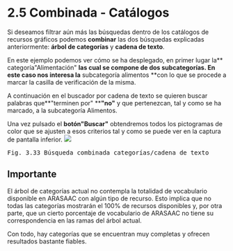 
# 2.5 Combinada - Catálogos

Si deseamos filtrar a&uacute;n más las b&uacute;squedas dentro de los catálogos de recursos gráficos podemos **combinar** las dos b&uacute;squedas explicadas anteriormente: **árbol de categorías** y **cadena de texto**.

En este ejemplo podemos ver cómo se ha desplegado, en primer lugar la** categoría"Alimentación" **las cual se compone de dos subcategorías. En este caso nos interesa la** subcategoría alimentos **con lo que se procede a marcar la casilla de verificación de la misma.

A continuación en el buscador por cadena de texto se quieren buscar palabras que**"terminen por" ****"no"** y que pertenezcan, tal y como se ha marcado, a la subcategoría Alimentos.

Una vez pulsado el **botón"Buscar"** obtendremos todos los pictogramas de color que se ajusten a esos criterios tal y como se puede ver en la captura de pantalla inferior.
![](https://lh5.googleusercontent.com/-ez1yQxpxJSo/UiXHGOI13DI/AAAAAAAABJw/3GSQgpgd2nM/w1043-h504-no/busqueda_14.png)
<td style="text-align: center;"><pre>Fig. 3.33 B&uacute;squeda combinada categorías/cadena de texto</pre></td>

## Importante

El árbol de categorías actual no contempla la totalidad de vocabulario disponible en ARASAAC con alg&uacute;n tipo de recurso. Esto implica que no todas las categorías mostrarán el 100% de recursos disponibles y, por otra parte, que un cierto porcentaje de vocabulario de ARASAAC no tiene su correspondencia en las ramas del árbol actual.

Con todo, hay categorías que se encuentran muy completas y ofrecen resultados bastante fiables.

